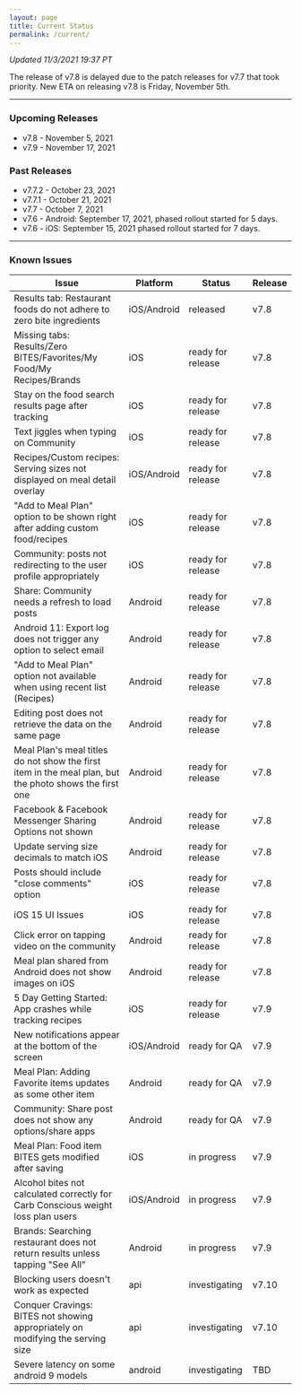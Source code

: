 ```yaml
---
layout: page
title: Current Status
permalink: /current/
---
```


_Updated 11/3/2021 19:37 PT_

The release of v7.8 is delayed due to the patch releases for v7.7 that took priority. New ETA on releasing v7.8 is Friday, November 5th. 

***

### Upcoming Releases
- v7.8    - November 5, 2021
- v7.9    - November 17, 2021
 
### Past Releases
- v7.7.2  - October 23, 2021
- v7.7.1  - October 21, 2021
- v7.7    - October 7, 2021
- v7.6    - Android: September 17, 2021, phased rollout started for 5 days.
- v7.6    - iOS: September 15, 2021 phased rollout started for 7 days.

***

### Known Issues

|Issue                          |Platform   | Status    | Release           |
| ---                           | ---       | ---       | ---               |
|Results tab: Restaurant foods do not adhere to zero bite ingredients |iOS/Android|released | v7.8|
|Missing tabs: Results/Zero BITES/Favorites/My Food/My Recipes/Brands |iOS|ready for release| v7.8|
|Stay on the food search results page after tracking|iOS|ready for release| v7.8|
|Text jiggles when typing on Community|iOS|ready for release| v7.8|
|Recipes/Custom recipes: Serving sizes not displayed on meal detail overlay |iOS/Android|ready for release| v7.8|
|"Add to Meal Plan" option to be shown right after adding custom food/recipes |iOS|ready for release| v7.8|
|Community: posts not redirecting to the user profile appropriately |iOS|ready for release| v7.8|
|Share: Community needs a refresh to load posts |Android|ready for release| v7.8|
|Android 11: Export log does not trigger any option to select email |Android|ready for release| v7.8|
|"Add to Meal Plan" option not available when using recent list (Recipes) |Android|ready for release| v7.8|
|Editing post does not retrieve the data on the same page |Android|ready for release| v7.8|
|Meal Plan's meal titles do not show the first item in the meal plan, but the photo shows the first one |Android|ready for release| v7.8|
|Facebook & Facebook Messenger Sharing Options not shown  |Android|ready for release| v7.8|
|Update serving size decimals to match iOS|Android|ready for release| v7.8|
|Posts should include "close comments" option |iOS|ready for release| v7.8|
|iOS 15 UI Issues|iOS|ready for release| v7.8|
|Click error on tapping video on the community |Android|ready for release| v7.8|
|Meal plan shared from Android does not show images on iOS|Android|ready for release| v7.8|
|5 Day Getting Started: App crashes while tracking recipes |iOS|ready for release| v7.9|
|New notifications appear at the bottom of the screen |iOS/Android|ready for QA| v7.9|
|Meal Plan: Adding Favorite items updates as some other item|Android|ready for QA| v7.9|
|Community: Share post does not show any options/share apps|Android|ready for QA| v7.9|
|Meal Plan: Food item BITES gets modified after saving|iOS|in progress| v7.9|
|Alcohol bites not calculated correctly for Carb Conscious weight loss plan users |iOS/Android|in progress| v7.9|
|Brands: Searching restaurant does not return results unless tapping "See All"|Android|in progress| v7.9|
|Blocking users doesn't work as expected|api|investigating| v7.10|
|Conquer Cravings: BITES not showing appropriately on modifying the serving size|api|investigating| v7.10|
|Severe latency on some android 9 models|android|investigating| TBD|
